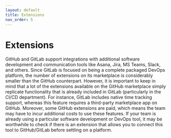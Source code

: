 ```yaml
---
layout: default
title: Extensions
nav_order: 5
---
```


# Extensions

GitHub and GitLab support integrations with additional software development and communication tools like Asana, Jira, MS Teams, Slack, and others. Since GitLab is focused on being a complete packaged DevOps platform, the number of extensions on its marketplace is considerably smaller than the GitHub counterpart. However, it is important to keep in mind that a lot of the extensions available on the GitHub marketplace simply replicate functionality that is already included in GitLab (particularly in the CI/CD department). For instance, GitLab includes native time tracking support, whereas this feature requires a third-party marketplace app on GitHub. Moreover, some GitHub extensions are paid, which means the team may have to incur additional costs to use these features. If your team is already using a particular software development or DevOps tool, it may be worthwhile to check if there is an extension that allows you to connect this tool to GitHub/GitLab before settling on a platform.